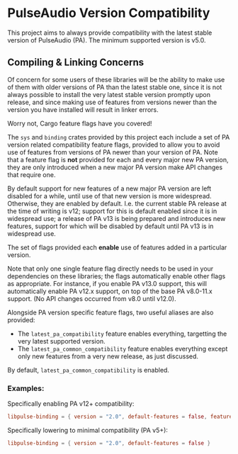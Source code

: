 PulseAudio Version Compatibility
=============================

This project aims to always provide compatibility with the latest stable version of PulseAudio (PA).
The minimum supported version is v5.0.

## Compiling & Linking Concerns

Of concern for some users of these libraries will be the ability to make use of them with older
versions of PA than the latest stable one, since it is not always possible to install the very
latest stable version promptly upon release, and since making use of features from versions newer
than the version you have installed will result in linker errors.

Worry not, Cargo feature flags have you covered!

The `sys` and `binding` crates provided by this project each include a set of PA version related
compatibility feature flags, provided to allow you to avoid use of features from versions of PA newer
than your version of PA. Note that a feature flag is **not** provided for each and every major new
PA version, they are only introduced when a new major PA version make API changes that require one.

By default support for new features of a new major PA version are left disabled for a while, until
use of that new version is more widespread. Otherwise, they are enabled by default. I.e. the current
stable PA release at the time of writing is v12; support for this is default enabled since it is in
widespread use; a release of PA v13 is being prepared and introduces new features, support for which
will be disabled by default until PA v13 is in widespread use.

The set of flags provided each **enable** use of features added in a particular version.

Note that only one single feature flag directly needs to be used in your dependencies on these
libraries; the flags automatically enable other flags as appropriate. For instance, if you enable PA
v13.0 support, this will automatically enable PA v12.x support, on top of the base PA v8.0-11.x
support. (No API changes occurred from v8.0 until v12.0).

Alongside PA version specific feature flags, two useful aliases are also provided:
 - The `latest_pa_compatibility` feature enables everything, targetting the very latest supported
   version.
 - The `latest_pa_common_compatibility` feature enables everything except only new features from a
   very new release, as just discussed.

By default, `latest_pa_common_compatibility` is enabled.

### Examples:

Specifically enabling PA v12+ compatibility:

```toml
libpulse-binding = { version = "2.0", default-features = false, features = "pa_v12_compatibility" }
```

Specifically lowering to minimal compatibility (PA v5+):

```toml
libpulse-binding = { version = "2.0", default-features = false }
```
